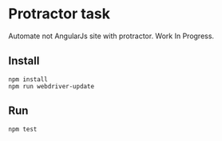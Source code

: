 # Protractor task
Automate not AngularJs site with protractor.
Work In Progress.

## Install
```
npm install
npm run webdriver-update
```
## Run
```
npm test
```
